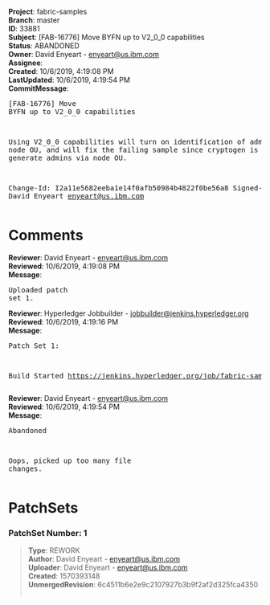 <strong>Project</strong>: fabric-samples<br><strong>Branch</strong>: master<br><strong>ID</strong>: 33881<br><strong>Subject</strong>: [FAB-16776] Move BYFN up to V2_0_0 capabilities<br><strong>Status</strong>: ABANDONED<br><strong>Owner</strong>: David Enyeart - enyeart@us.ibm.com<br><strong>Assignee</strong>:<br><strong>Created</strong>: 10/6/2019, 4:19:08 PM<br><strong>LastUpdated</strong>: 10/6/2019, 4:19:54 PM<br><strong>CommitMessage</strong>:<br><pre>[FAB-16776] Move BYFN up to V2_0_0 capabilities

Using V2_0_0 capabilities will turn on identification
of admins via node OU, and will fix the failing
sample since cryptogen is now setup to generate
admins via node OU.

Change-Id: I2a11e5682eeba1e14f0afb50984b4822f0be56a8
Signed-off-by: David Enyeart <enyeart@us.ibm.com>
</pre><h1>Comments</h1><strong>Reviewer</strong>: David Enyeart - enyeart@us.ibm.com<br><strong>Reviewed</strong>: 10/6/2019, 4:19:08 PM<br><strong>Message</strong>: <pre>Uploaded patch set 1.</pre><strong>Reviewer</strong>: Hyperledger Jobbuilder - jobbuilder@jenkins.hyperledger.org<br><strong>Reviewed</strong>: 10/6/2019, 4:19:16 PM<br><strong>Message</strong>: <pre>Patch Set 1:

Build Started https://jenkins.hyperledger.org/job/fabric-samples-verify-x86_64/590/</pre><strong>Reviewer</strong>: David Enyeart - enyeart@us.ibm.com<br><strong>Reviewed</strong>: 10/6/2019, 4:19:54 PM<br><strong>Message</strong>: <pre>Abandoned

Oops, picked up too many file changes.</pre><h1>PatchSets</h1><h3>PatchSet Number: 1</h3><blockquote><strong>Type</strong>: REWORK<br><strong>Author</strong>: David Enyeart - enyeart@us.ibm.com<br><strong>Uploader</strong>: David Enyeart - enyeart@us.ibm.com<br><strong>Created</strong>: 1570393148<br><strong>UnmergedRevision</strong>: 6c4511b6e2e9c2107927b3b9f2af2d325fca4350<br><br></blockquote>
